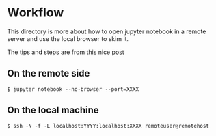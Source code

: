 # Workflow

This directory is more about how to open jupyter notebook in a remote server and use the local browser to skim it.

The tips and steps are from this nice [post](https://ljvmiranda921.github.io/notebook/2018/01/31/running-a-jupyter-notebook/)

## On the remote side

```
$ jupyter notebook --no-browser --port=XXXX
```

## On the local machine 

```
$ ssh -N -f -L localhost:YYYY:localhost:XXXX remoteuser@remotehost
```

